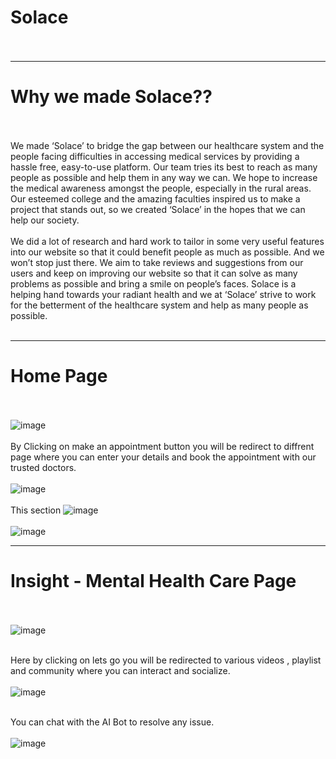 # Solace <br></br>
-----------------------------------------------------------------------------------------------------------------------------------------------------------------------
# Why we made Solace??  <br></br>

We made ‘Solace’ to bridge the gap between our healthcare system and the people facing difficulties in accessing medical services by providing a hassle free, easy-to-use platform. Our team tries its best to reach as many people as possible and help them in any way we can. We hope to increase the medical awareness amongst the people, especially in the rural areas. Our esteemed college and the amazing faculties inspired us to make a project that stands out, so we created ‘Solace’ in the hopes that we can help our society. <br></br>
We did a lot of research and hard work to tailor in some very useful features into our website so that it could benefit people as much as possible. And we won’t stop just there. We aim to take reviews and suggestions from our users and keep on improving our website so that it can solve as many problems as possible and bring a smile on people’s faces. Solace is a helping hand towards your radiant health and we at ‘Solace’ strive to work for the betterment of the healthcare system and help as many people as possible. <br></br>

-----------------------------------------------------------------------------------------------------------------------------------------------------------------------

# Home Page  <br></br>

![image](https://user-images.githubusercontent.com/73026322/185738194-22ec61f8-9181-412c-bff4-39f7b88445d3.png)<br></br>
By Clicking on make an appointment button you will be redirect to diffrent page where you can enter your details and book the appointment with our trusted doctors.<br></br>
![image](https://user-images.githubusercontent.com/73026322/185738736-64094947-2b13-4de0-8be2-afb9b75eb5ec.png)<br></br>
This section 
![image](https://user-images.githubusercontent.com/73026322/185738270-d41880b0-c9b7-494a-820b-84b54624bb94.png)<br></br>
![image](https://user-images.githubusercontent.com/73026322/185738280-8933a6a7-4e4d-4749-95f8-baab60f1ffca.png)

-----------------------------------------------------------------------------------------------------------------------------------------------------------------------

# Insight - Mental Health Care Page <br></br>

![image](https://user-images.githubusercontent.com/73026322/185738354-b6b90eb4-9909-44e5-b55e-c69934501428.png)<br></br>

Here by clicking on lets go you will be redirected to various videos , playlist and community where you can interact and socialize. <br></br>
![image](https://user-images.githubusercontent.com/73026322/185738388-70317587-b083-4a7f-a973-168cf3621f88.png)<br></br>

You can chat with the AI Bot to resolve any issue.<br></br>
![image](https://user-images.githubusercontent.com/73026322/185738424-e7038b47-c1e7-49fa-83ed-889abc7d64fe.png)



